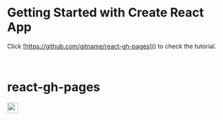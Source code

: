 # Getting Started with Create React App


Click [https://github.com/gitname/react-gh-pages]() to check the tutorial.

<br />

# react-gh-pages

<img src="https://img.shields.io/badge/React-20232A?style=for-the-badge&logo=react&logoColor=61DAFB" height="25">
